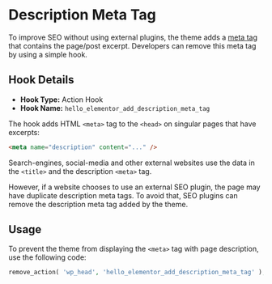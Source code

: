 # Description Meta Tag

<Badge type="tip" vertical="top" text="Hello Elementor Theme" /> <Badge type="warning" vertical="top" text="Basic" />

To improve SEO without using external plugins, the theme adds a [meta tag](https://developer.mozilla.org/en-US/docs/Web/HTML/Element/meta) that contains the page/post excerpt. Developers can remove this meta tag by using a simple hook.

## Hook Details

* **Hook Type:** Action Hook
* **Hook Name:** `hello_elementor_add_description_meta_tag`

The hook adds HTML `<meta>` tag to the `<head>` on singular pages that have excerpts:

```html
<meta name="description" content="..." />
```

Search-engines, social-media and other external websites use the data in the `<title>` and the description `<meta>` tag.

However, if a website chooses to use an external SEO plugin, the page may have duplicate description meta tags. To avoid that, SEO plugins can remove the description meta tag added by the theme.

## Usage

To prevent the theme from displaying the `<meta>` tag with page description, use the following code:

```php
remove_action( 'wp_head', 'hello_elementor_add_description_meta_tag' );
```
